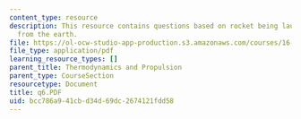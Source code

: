 ```yaml
---
content_type: resource
description: This resource contains questions based on rocket being launched vertically
  from the earth.
file: https://ol-ocw-studio-app-production.s3.amazonaws.com/courses/16-01-unified-engineering-i-ii-iii-iv-fall-2005-spring-2006/bcc786a941cbd34d69dc2674121fdd58_q6.PDF
file_type: application/pdf
learning_resource_types: []
parent_title: Thermodynamics and Propulsion
parent_type: CourseSection
resourcetype: Document
title: q6.PDF
uid: bcc786a9-41cb-d34d-69dc-2674121fdd58
---
```

